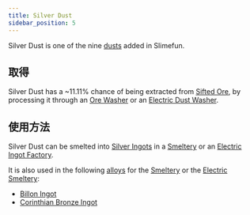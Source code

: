 ```yaml
---
title: Silver Dust
sidebar_position: 5
---
```


Silver Dust is one of the nine [dusts](/docs/Slimefun/Resources/Dusts) added in Slimefun.

## 取得

Silver Dust has a ~11.11% chance of being extracted from [Sifted Ore](Sifted-Ore), by processing it through an [Ore Washer](Ore-Washer) or an [Electric Dust Washer](Electric-Dust-Washer).

## 使用方法

Silver Dust can be smelted into [Silver Ingots](Silver-Ingot) in a [Smeltery](Smeltery) or an [Electric Ingot Factory](Electric-Ingot-Factory).

It is also used in the following [alloys](Ingots#Alloys) for the [Smeltery](Smeltery) or the [Electric Smeltery](Electric-Smeltery):

* [Billon Ingot](Billon-Ingot)
* [Corinthian Bronze Ingot](Corinthian-Bronze-Ingot)
